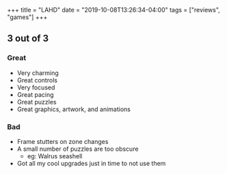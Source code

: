 +++
title = "LAHD"
date = "2019-10-08T13:26:34-04:00"
tags = ["reviews", "games"]
+++

## 3 out of 3

### Great

* Very charming
* Great controls
* Very focused
* Great pacing
* Great puzzles
* Great graphics, artwork, and animations

### Bad

* Frame stutters on zone changes
* A small number of puzzles are too obscure
  * eg: Walrus seashell
* Got all my cool upgrades just in time to not use them
